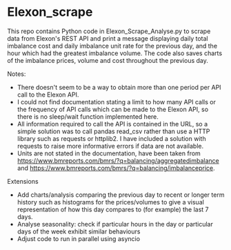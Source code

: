 # Elexon_scrape

This repo contains Python code in Elexon_Scrape_Analyse.py to scrape data from Elexon's REST API and print a message displaying daily total imbalance cost and daily imbalance unit rate for the previous day, and the hour which had the greatest imbalance volume. The code also saves charts of the imbalance prices, volume and cost throughout the previous day.


Notes: 
- There doesn't seem to be a way to obtain more than one period per API call to the Elexon API.
- I could not find documentation stating a limit to how many API calls or the frequency of API calls which can be made to the Elexon API, so there is no sleep/wait function implemented here.
- All information required to call the API is contained in the URL, so a simple solution was to call pandas read_csv rather than use a HTTP library such as requests or httplib2. I have included a solution with requests to raise more informative errors if data are not available.
- Units are not stated in the documentation, have been taken from https://www.bmreports.com/bmrs/?q=balancing/aggregatedimbalance and https://www.bmreports.com/bmrs/?q=balancing/imbalanceprice.

Extensions
- Add charts/analysis comparing the previous day to recent or longer term history such as histograms for the prices/volumes to give a visual representation of how this day compares to (for example) the last 7 days.
- Analyse seasonality: check if particular hours in the day or particular days of the week exhibit similar behaviours
- Adjust  code to run in parallel using asyncio
